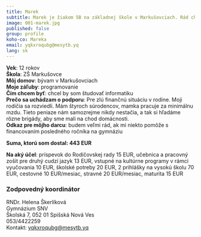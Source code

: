 ```yaml
---
title: Marek
subtitle: Marek je žiakom 5B na základnej škole v Markušovciach. Rád chytá ryby a hádže kamienky do vody.
image: 001-marek.jpg
published: false
group: profile
koho-co: Mareka
email: yqkxroqubg@mesytb.yq
lang: sk
---
```

**Vek**: 12 rokov  
**Škola**: ZŠ Markušovce  
**Môj domov**: bývam v Markušovciach  
**Moje záľuby**: programovanie  
**Čím chcem byť**: chcel by som študovať informatiku  
**Prečo sa uchádzam o podporu**: Pre zlú finančnú situáciu v rodine. Moji rodičia sa rozviedli. Mám štyroch súrodencov, mamka pracuje za minimálnu mzdu. Tieto peniaze nám samozrejme nikdy nestačia, a tak si hľadáme rôzne brigády, aby sme mali na chod domácnosti.  
**Odkaz pre môjho darcu**: budem veľmi rád, ak mi niekto pomôže s financovaním posledného ročníka na gymnáziu  

**Suma, ktorú som dostal: 443 EUR**  

**Na aký účel**: príspevok do Rodičovskej rady 15 EUR, učebnica a pracovný zošit pre druhý cudzí jazyk 13 EUR, vstupné na kultúrne programy v rámci vyučovania 10 EUR, školské potreby 20 EUR, 2 prihlášky na vysokú školu 70 EUR, cestovné 10 EUR/mesiac, stravné 20 EUR/mesiac, maturita 15 EUR  

### Zodpovedný koordinátor

RNDr. Helena Škerlíková  
Gymnázium SNV  
Školská 7, 052 01 Spišská Nová Ves  
053/4422259  
Kontakt: <yqkxroqubg@mesytb.yq>

